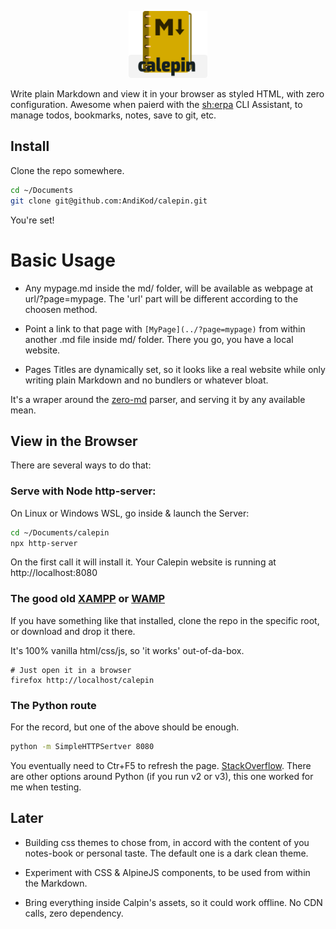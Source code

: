 <p align="center" width="100%">
  <img width="25%" src="./img/calepin-logo.png">
</p>


Write plain Markdown and view it in your browser as styled HTML, with zero configuration. Awesome when paierd with the [sh:erpa](https://github.com/AndiKod/sherpa) CLI Assistant, to manage todos, bookmarks, notes, save to git, etc.

## Install

Clone the repo somewhere. 
```bash
cd ~/Documents
git clone git@github.com:AndiKod/calepin.git
```
You're set! 


# Basic Usage

- Any mypage.md inside the md/ folder, will be available as webpage at url/?page=mypage. The 'url' part will be different according to the choosen method. 

- Point a link to that page with `[MyPage](../?page=mypage)` from within another .md file inside md/ folder. There you go, you have a local website.

- Pages Titles are dynamically set, so it looks like a real website while only writing plain Markdown and no bundlers or whatever bloat.

It's a wraper around the [zero-md](https://zerodevx.github.io/zero-md/basic-usage) parser, and serving it by any available mean.


## View in the Browser

There are several ways to do that:

### Serve with Node http-server:

On Linux or Windows WSL, go inside & launch the Server:

```bash
cd ~/Documents/calepin
npx http-server 
```

On the first call it will install it. Your Calepin website is running at http://localhost:8080

### The good old [XAMPP](https://www.apachefriends.org/index.html) or [WAMP](https://www.wampserver.com/en/) 

If you have something like that installed, clone the repo in the specific root, or download and drop it there. 

It's 100% vanilla html/css/js, so 'it works' out-of-da-box. 

```
# Just open it in a browser
firefox http://localhost/calepin
```

### The Python route  

For the record, but one of the above should be enough.

```bash
python -m SimpleHTTPSertver 8080

```
You eventually need to Ctr+F5 to refresh the page. [StackOverflow](https://stackoverflow.com/questions/12193803/invoke-python-simplehttpserver-from-command-line-with-no-cache-option). There are other options around Python (if you run v2 or v3), this one worked for me when testing.




## Later

- Building css themes to chose from, in accord with the content of you notes-book or personal taste. The default one is a dark clean theme.

- Experiment with CSS & AlpineJS components, to be used from within the Markdown.

- Bring everything inside Calpin's assets, so it could work offline. No CDN calls, zero dependency.


